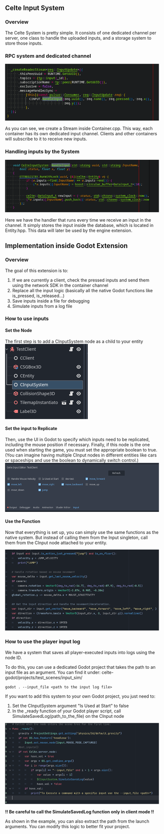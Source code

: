 
## Celte Input System

### Overview

The Celte System is pretty simple. It consists of one dedicated channel per server, one class to handle the uploaded inputs, and a storage system to store those inputs.

### RPC system and dedicated channel

![1745652977117](image/InputEngineExtension/1745652977117.png)

As you can see, we create a Stream inside Container.cpp. This way, each container has its own dedicated input channel. Clients and other containers will subscribe to it to receive new inputs.

### Handling inputs by the System

![1745653277322](image/InputEngineExtension/1745653277322.png)

Here we have the handler that runs every time we receive an input in the channel.
It simply stores the input inside the database, which is located in Entity.hpp.
This data will later be used by the engine extension.


## Implementation inside Godot Extension

### Overview

The goal of this extension is to:

1. If we are currently a client, check the pressed inputs and send them using the network SDK in the container channel
2. Replace all the input logic (basically all the native Godot
   functions like is_pressed, is_released...)
3. Save inputs inside a file for debugging
4. Simulate inputs from a log file

### How to use inputs

#### Set the Node

The first step is to add a CInputSystem node as a child to your entity
![1745814983126](image/InputEngineExtension/1745814983126.png)

#### Set the input to Replicate

Then, use the UI in Godot to specify which inputs need to be replicated, including the mouse position if necessary.
Finally, if this node is the one used when starting the game, you must set the appropriate boolean to true.
(You can imagine having multiple CInput nodes in different entities like cars or spaceships and use the boolean to dynamically switch control.)
![1745815313508](image/InputEngineExtension/1745815313508.png)

#### Use the Function

Now that everything is set up, you can simply use the same functions as the native system.
But instead of calling them from the Input singleton, call them from the CInput node attached to your entity.

![1745815565519](image/InputEngineExtension/1745815565519.png)

### How to use the player input log

We have a system that saves all player-executed inputs into logs using the node ID.

To do this, you can use a dedicated Godot project that takes the path to an input file as an argument.
You can find it under: celte-godot/projects/test_scenes/input_sim/

```
godot . --input_file <path to the input log file>
```

If you want to add this system to your own Godot project, you just need to:

1. Set the CInputSystem argument "Is Used at Start" to false
2. In the _ready function of your Godot player script, call SimulateSavedLog(path_to_the_file) on the CInput node

![1745816272569](image/InputEngineExtension/1745816272569.png)

**!! Be careful to call the SimulateSavedLog function only in client mode !!**

As shown in the example, you can also extract the path from the launch arguments.
You can modify this logic to better fit your project.
